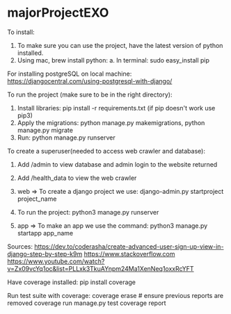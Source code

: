 # majorProjectEXO
To install:
1. To make sure you can use the project, have the latest version of python installed.
2. Using mac, brew install python:
a. In terminal: sudo easy_install pip



For installing postgreSQL on local machine: https://djangocentral.com/using-postgresql-with-django/


To run the project (make sure to be in the right directory):
1. Install libraries: pip install -r requirements.txt (if pip doesn't work use pip3)
2. Apply the migrations: python manage.py makemigrations, python manage.py migrate
3. Run: python manage.py runserver

To create a superuser(needed to access web crawler and database):
1. Add /admin to view database and admin login to the website returned
2. Add /health_data to view the web crawler

1.	web => To create a django project we use: django-admin.py startproject project_name
2.	To run the project: python3 manage.py runserver
3.	app => To make an app we use the command: python3 manage.py startapp app_name

Sources:
https://dev.to/coderasha/create-advanced-user-sign-up-view-in-django-step-by-step-k9m
https://www.stackoverflow.com
https://www.youtube.com/watch?v=Zx09vcYq1oc&list=PLLxk3TkuAYnpm24Ma1XenNeq1oxxRcYFT

Have coverage installed:
pip install coverage

Run test suite with coverage:
coverage erase  # ensure previous reports are removed
coverage run manage.py test
coverage report 